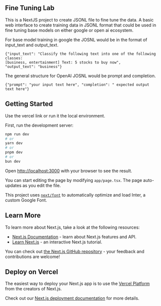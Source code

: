 ## Fine Tuning Lab

This is a NextJS project to create JSONL file to fine tune the data. A basic web interface to create training data in JSONL format that could be used in fine tuning base models on either google or open ai ecosystem.

For base model training in google the JOSNL would be in the format of input_text and output_text.
```
{"input_text": "Classify the following text into one of the following classes:
[business, entertainment] Text: 5 stocks to buy now",
"output_text": "business"}
```
The general structure for OpenAI JOSNL would be prompt and completion.

```
{"prompt": "your input text here", "completion": " expected output text here"}
```

## Getting Started

Use the vercel link or run it the local environment.

First, run the development server:

```bash
npm run dev
# or
yarn dev
# or
pnpm dev
# or
bun dev
```

Open [http://localhost:3000](http://localhost:3000) with your browser to see the result.

You can start editing the page by modifying `app/page.tsx`. The page auto-updates as you edit the file.

This project uses [`next/font`](https://nextjs.org/docs/basic-features/font-optimization) to automatically optimize and load Inter, a custom Google Font.

## Learn More

To learn more about Next.js, take a look at the following resources:

- [Next.js Documentation](https://nextjs.org/docs) - learn about Next.js features and API.
- [Learn Next.js](https://nextjs.org/learn) - an interactive Next.js tutorial.

You can check out [the Next.js GitHub repository](https://github.com/vercel/next.js/) - your feedback and contributions are welcome!

## Deploy on Vercel

The easiest way to deploy your Next.js app is to use the [Vercel Platform](https://vercel.com/new?utm_medium=default-template&filter=next.js&utm_source=create-next-app&utm_campaign=create-next-app-readme) from the creators of Next.js.

Check out our [Next.js deployment documentation](https://nextjs.org/docs/deployment) for more details.
